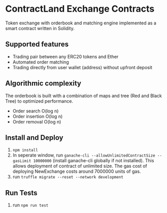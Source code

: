 # ContractLand Exchange Contracts
Token exchange with orderbook and matching engine implemented as a smart contract written in Solidity.

## Supported features
* Trading pair between any ERC20 tokens and Ether
* Automated order matching
* Trading directly from user wallet (address) without upfront deposit

## Algorithmic complexity
The orderbook is built with a combination of maps and tree (Red and Black Tree) to optimized performance.

* Order search O(log n)
* Order insertion O(log n)
* Order removal O(log n)

## Install and Deploy
1. `npm install`
2. In seperate window, run `ganache-cli --allowUnlimitedContractSize --gasLimit 10000000` (install ganache-cli globally if not installed). This allows deployment of contract of unlimited size. The gas cost of deploying NewExchange costs around 7000000 units of gas.
3. run `truffle migrate --reset --network development`

## Run Tests
1. run `npm run test`
